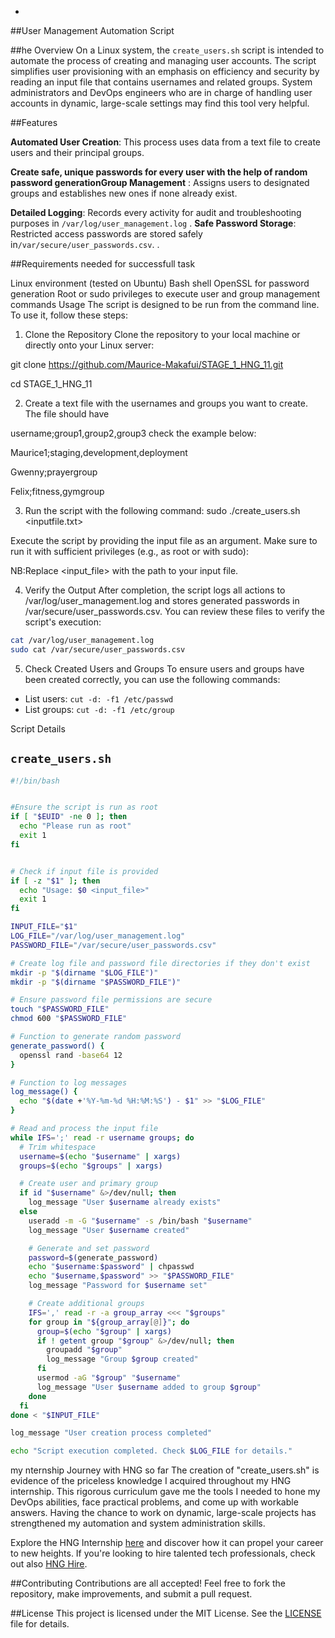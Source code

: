 -
##User Management Automation Script


##he Overview
On a Linux system, the `create_users.sh` script is intended to automate the process of creating and managing user accounts. The script simplifies user provisioning with an emphasis on efficiency and security by reading an input file that contains usernames and related groups. System administrators and DevOps engineers who are in charge of handling user accounts in dynamic, large-scale settings may find this tool very helpful.

##Features

**Automated User Creation**: This process uses data from a text file to create users and their principal groups.

**Create safe, unique passwords for every user with the help of random password generationGroup Management** : Assigns users to designated groups and establishes new ones if none already exist.

**Detailed Logging**: Records every activity for audit and troubleshooting purposes in `/var/log/user_management.log` .
**Safe Password Storage**: Restricted access passwords are stored safely in`/var/secure/user_passwords.csv`.
.

##Requirements needed for successfull task

Linux environment (tested on Ubuntu)
Bash shell
OpenSSL for password generation
Root or sudo privileges to execute user and group management commands
Usage
The script is designed to be run from the command line. To use it, follow these steps:

1. Clone the Repository
Clone the repository to your local machine or directly onto your Linux server:

git clone https://github.com/Maurice-Makafui/STAGE_1_HNG_11.git

cd STAGE_1_HNG_11

2. Create a text file with the usernames and groups you want to create. The file should have 

username;group1,group2,group3
check the example below:

Maurice1;staging,development,deployment

Gwenny;prayergroup

Felix;fitness,gymgroup


3. Run the script with the following command:
sudo ./create_users.sh <inputfile.txt>

Execute the script by providing the input file as an argument. Make sure to run it with sufficient privileges (e.g., as root or with sudo):

NB:Replace <input_file> with the path to your input file.

4. Verify the Output
 After completion, the script logs all actions to /var/log/user_management.log and stores generated passwords in /var/secure/user_passwords.csv. You can review these files to verify the script's execution:

```bash
cat /var/log/user_management.log
sudo cat /var/secure/user_passwords.csv
```

5. Check Created Users and Groups
To ensure users and groups have been created correctly, you can use the following commands:

- List users: `cut -d: -f1 /etc/passwd`
- List groups: `cut -d: -f1 /etc/group`


Script Details


## `create_users.sh`

```bash
#!/bin/bash


#Ensure the script is run as root
if [ "$EUID" -ne 0 ]; then
  echo "Please run as root"
  exit 1
fi


# Check if input file is provided
if [ -z "$1" ]; then
  echo "Usage: $0 <input_file>"
  exit 1
fi

INPUT_FILE="$1"
LOG_FILE="/var/log/user_management.log"
PASSWORD_FILE="/var/secure/user_passwords.csv"

# Create log file and password file directories if they don't exist
mkdir -p "$(dirname "$LOG_FILE")"
mkdir -p "$(dirname "$PASSWORD_FILE")"

# Ensure password file permissions are secure
touch "$PASSWORD_FILE"
chmod 600 "$PASSWORD_FILE"

# Function to generate random password
generate_password() {
  openssl rand -base64 12
}

# Function to log messages
log_message() {
  echo "$(date +'%Y-%m-%d %H:%M:%S') - $1" >> "$LOG_FILE"
}

# Read and process the input file
while IFS=';' read -r username groups; do
  # Trim whitespace
  username=$(echo "$username" | xargs)
  groups=$(echo "$groups" | xargs)

  # Create user and primary group
  if id "$username" &>/dev/null; then
    log_message "User $username already exists"
  else
    useradd -m -G "$username" -s /bin/bash "$username"
    log_message "User $username created"

    # Generate and set password
    password=$(generate_password)
    echo "$username:$password" | chpasswd
    echo "$username,$password" >> "$PASSWORD_FILE"
    log_message "Password for $username set"

    # Create additional groups
    IFS=',' read -r -a group_array <<< "$groups"
    for group in "${group_array[@]}"; do
      group=$(echo "$group" | xargs)
      if ! getent group "$group" &>/dev/null; then
        groupadd "$group"
        log_message "Group $group created"
      fi
      usermod -aG "$group" "$username"
      log_message "User $username added to group $group"
    done
  fi
done < "$INPUT_FILE"

log_message "User creation process completed"

echo "Script execution completed. Check $LOG_FILE for details."
```
my nternship Journey with HNG so far
The creation of "create_users.sh" is evidence of the priceless knowledge I acquired throughout my HNG internship. This rigorous curriculum gave me the tools I needed to hone my DevOps abilities, face practical problems, and come up with workable answers. Having the chance to work on dynamic, large-scale projects has strengthened my automation and system administration skills.


Explore the HNG Internship [here](https://hng.tech/internship) and discover how it can propel your career to new heights. If you're looking to hire talented tech professionals, check out  also [HNG Hire](https://hng.tech/hire).

##Contributing
Contributions are all accepted! Feel free to fork the repository, make improvements, and submit a pull request.

##License
This project is licensed under the MIT License. See the [LICENSE](LICENSE) file for details.


